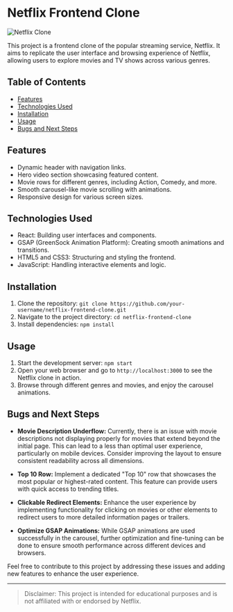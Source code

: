 # Netflix Frontend Clone

![Netflix Clone](insert_image_url_here)

This project is a frontend clone of the popular streaming service, Netflix. It aims to replicate the user interface and browsing experience of Netflix, allowing users to explore movies and TV shows across various genres.

## Table of Contents
- [Features](#features)
- [Technologies Used](#technologies-used)
- [Installation](#installation)
- [Usage](#usage)
- [Bugs and Next Steps](#bugs-and-next-steps)

## Features

- Dynamic header with navigation links.
- Hero video section showcasing featured content.
- Movie rows for different genres, including Action, Comedy, and more.
- Smooth carousel-like movie scrolling with animations.
- Responsive design for various screen sizes.

## Technologies Used

- React: Building user interfaces and components.
- GSAP (GreenSock Animation Platform): Creating smooth animations and transitions.
- HTML5 and CSS3: Structuring and styling the frontend.
- JavaScript: Handling interactive elements and logic.

## Installation

1. Clone the repository: `git clone https://github.com/your-username/netflix-frontend-clone.git`
2. Navigate to the project directory: `cd netflix-frontend-clone`
3. Install dependencies: `npm install`

## Usage

1. Start the development server: `npm start`
2. Open your web browser and go to `http://localhost:3000` to see the Netflix clone in action.
3. Browse through different genres and movies, and enjoy the carousel animations.

## Bugs and Next Steps

- **Movie Description Underflow:** Currently, there is an issue with movie descriptions not displaying properly for movies that extend beyond the initial page. This can lead to a less than optimal user experience, particularly on mobile devices. Consider improving the layout to ensure consistent readability across all dimensions.

- **Top 10 Row:** Implement a dedicated "Top 10" row that showcases the most popular or highest-rated content. This feature can provide users with quick access to trending titles.

- **Clickable Redirect Elements:** Enhance the user experience by implementing functionality for clicking on movies or other elements to redirect users to more detailed information pages or trailers.

- **Optimize GSAP Animations:** While GSAP animations are used successfully in the carousel, further optimization and fine-tuning can be done to ensure smooth performance across different devices and browsers.

Feel free to contribute to this project by addressing these issues and adding new features to enhance the user experience.

---

> Disclaimer: This project is intended for educational purposes and is not affiliated with or endorsed by Netflix.

